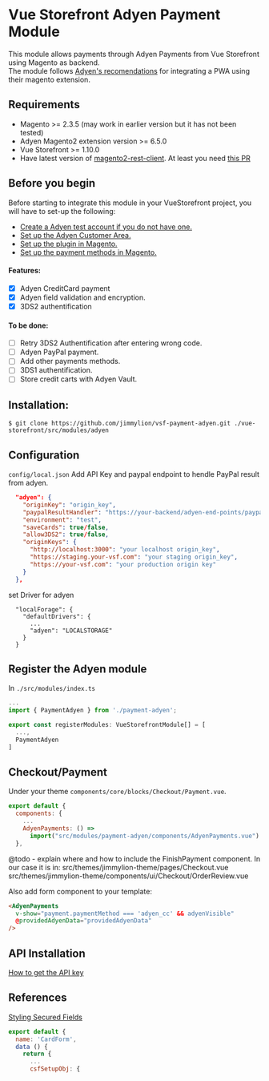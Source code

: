 # Vue Storefront Adyen Payment Module

This module allows payments through Adyen Payments from Vue Storefront using Magento as backend.  
The module follows [Adyen's recomendations](https://docs.adyen.com/plugins/magento-2/magento-pwa-storefront) for integrating a PWA using their magento extension.

## Requirements
- Magento >= 2.3.5 (may work in earlier version but it has not been tested)
- Adyen Magento2 extension version >= 6.5.0
- Vue Storefront >= 1.10.0
- Have latest version of [magento2-rest-client](magento2-rest-client). At least you need [this PR](https://github.com/DivanteLtd/magento2-rest-client/pull/35)

## Before you begin

Before starting to integrate this module in your VueStorefront project, you will have to set-up the following:
- [Create a Adyen test account if you do not have one.](https://www.adyen.com/)
- [Set up the Adyen Customer Area.](https://docs.adyen.com/plugins/magento-2/set-up-adyen-customer-area)
- [Set up the plugin in Magento.](https://docs.adyen.com/plugins/magento-2/set-up-the-plugin-in-magento)
- [Set up the payment methods in Magento.](https://docs.adyen.com/plugins/magento-2/set-up-the-payment-methods-in-magento)

#### Features:
- [x] Adyen CreditCard payment
- [x] Adyen field validation and encryption.
- [x] 3DS2 authentification

#### To be done:
- [ ] Retry 3DS2 Authentification after entering wrong code.
- [ ] Adyen PayPal payment.
- [ ] Add other payments methods.
- [ ] 3DS1 authentification.
- [ ] Store credit carts with Adyen Vault.

## Installation:

```shell
$ git clone https://github.com/jimmylion/vsf-payment-adyen.git ./vue-storefront/src/modules/adyen
```

## Configuration
`config/local.json`
Add API Key and paypal endpoint to hendle PayPal result from adyen.
```json
  "adyen": {
    "originKey": "origin_key",
    "paypalResultHandler": "https://your-backend/adyen-end-points/paypal",
    "environment": "test",
    "saveCards": true/false,
    "allow3DS2": true/false,
    "originKeys": {
      "http://localhost:3000": "your localhost origin_key",
      "https://staging.your-vsf.com": "your staging origin_key",
      "https://your-vsf.com": "your production origin key"
    }
  },
```

set Driver for adyen

```
  "localForage": {
    "defaultDrivers": {
      ...
      "adyen": "LOCALSTORAGE"
    }
  }

```

## Register the Adyen module

In `./src/modules/index.ts`

```js
...
import { PaymentAdyen } from './payment-adyen';

export const registerModules: VueStorefrontModule[] = [
  ...,
  PaymentAdyen
]
```

## Checkout/Payment
Under your theme `components/core/blocks/Checkout/Payment.vue`.

```js
export default {
  components: {
    ...
    AdyenPayments: () =>
      import("src/modules/payment-adyen/components/AdyenPayments.vue")
  },
```

@todo - explain where and how to include the FinishPayment component.  In our case it is in:
src/themes/jimmylion-theme/pages/Checkout.vue
src/themes/jimmylion-theme/components/ui/Checkout/OrderReview.vue

Also add form component to your template:

```html
<AdyenPayments
  v-show="payment.paymentMethod === 'adyen_cc' && adyenVisible"
  @providedAdyenData="providedAdyenData"
/>
```

## API Installation
[How to get the API key](https://docs.adyen.com/developers/user-management/how-to-get-the-api-key)


## References
[Styling Secured Fields](https://docs.adyen.com/developers/checkout/api-integration/configure-secured-fields/styling-secured-fields)

```js
export default {
  name: 'CardForm',
  data () {
    return {
      ...
      csfSetupObj: {
```

